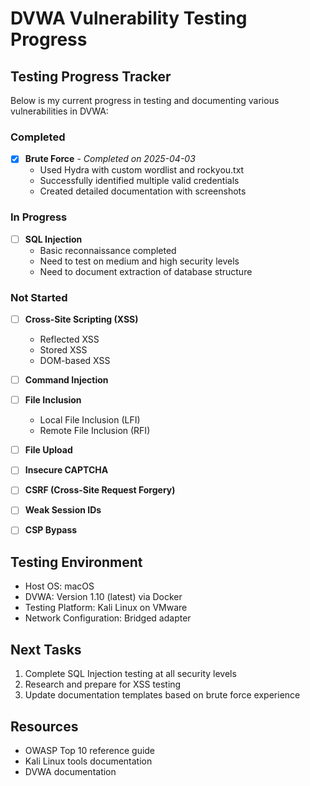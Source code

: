 # DVWA Vulnerability Testing Progress

## Testing Progress Tracker

Below is my current progress in testing and documenting various vulnerabilities in DVWA:

### Completed

- [x] **Brute Force** - *Completed on 2025-04-03*
  - Used Hydra with custom wordlist and rockyou.txt
  - Successfully identified multiple valid credentials
  - Created detailed documentation with screenshots

### In Progress

- [ ] **SQL Injection**
  - Basic reconnaissance completed
  - Need to test on medium and high security levels
  - Need to document extraction of database structure

### Not Started

- [ ] **Cross-Site Scripting (XSS)**
  - Reflected XSS
  - Stored XSS
  - DOM-based XSS
  
- [ ] **Command Injection**

- [ ] **File Inclusion**
  - Local File Inclusion (LFI)
  - Remote File Inclusion (RFI)

- [ ] **File Upload**

- [ ] **Insecure CAPTCHA**

- [ ] **CSRF (Cross-Site Request Forgery)**

- [ ] **Weak Session IDs**

- [ ] **CSP Bypass**

## Testing Environment

- Host OS: macOS
- DVWA: Version 1.10 (latest) via Docker
- Testing Platform: Kali Linux on VMware
- Network Configuration: Bridged adapter

## Next Tasks

1. Complete SQL Injection testing at all security levels
2. Research and prepare for XSS testing
3. Update documentation templates based on brute force experience

## Resources

- OWASP Top 10 reference guide
- Kali Linux tools documentation
- DVWA documentation 